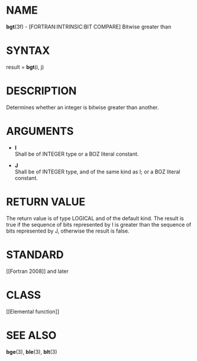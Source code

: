 # NAME

**bgt**(3f) - \[FORTRAN:INTRINSIC:BIT COMPARE\] Bitwise greater than

# SYNTAX

result = **bgt**(i, j)

# DESCRIPTION

Determines whether an integer is bitwise greater than another.

# ARGUMENTS

  - **I**  
    Shall be of INTEGER type or a BOZ literal constant.

  - **J**  
    Shall be of INTEGER type, and of the same kind as I; or a BOZ
    literal constant.

# RETURN VALUE

The return value is of type LOGICAL and of the default kind. The result
is true if the sequence of bits represented by I is greater than the
sequence of bits represented by J, otherwise the result is false.

# STANDARD

\[\[Fortran 2008\]\] and later

# CLASS

\[\[Elemental function\]\]

# SEE ALSO

**bge**(3), **ble**(3), **blt**(3)
